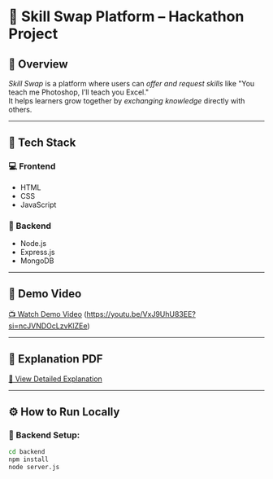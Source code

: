 # 🔁 Skill Swap Platform – Hackathon Project

## 📌 Overview

*Skill Swap* is a platform where users can *offer and request skills* like "You teach me Photoshop, I’ll teach you Excel."  
It helps learners grow together by *exchanging knowledge* directly with others.

---

## 🚀 Tech Stack

### 💻 Frontend
- HTML
- CSS
- JavaScript

### 🧠 Backend
- Node.js
- Express.js
- MongoDB

---

## 🎥 Demo Video

[📺 Watch Demo Video](https://youtu.be/fOk6a8MNkQM?si=F77ImLBF1NTjfXn4)
                     (https://youtu.be/VxJ9UhU83EE?si=ncJVNDOcLzvKlZEe)

---

## 📄 Explanation PDF

[📄 View Detailed Explanation](https://drive.google.com/file/d/12lnaLuwKbsYGfxVlmSoAFa1Sb9sagSBN/view?usp=drive_link)

---

## ⚙ How to Run Locally

### 🔧 Backend Setup:
```bash
cd backend
npm install
node server.js

